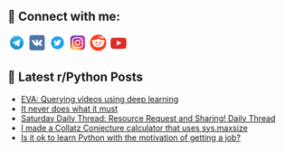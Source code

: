 ## 🔎 Connect with me:
[<img src="https://github.com/bullbesh/bullbesh/blob/main/images/Telegram.png" width="32" height="32" />](https://t.me/bullbesh)
[<img src="https://github.com/bullbesh/bullbesh/blob/main/images/VK.png" width="32" height="32" />](https://vk.com/bullbesh)
[<img src="https://github.com/bullbesh/bullbesh/blob/main/images/Twitter.png" width="32" height="32" />](https://twitter.com/bullbesh1)
[<img src="https://github.com/bullbesh/bullbesh/blob/main/images/Instagram.png" width="32" height="32" />](https://www.instagram.com/bullbesh)
[<img src="https://github.com/bullbesh/bullbesh/blob/main/images/Reddit.png" width="32" height="32" />](https://www.reddit.com/user/bullbesh)
[<img src="https://github.com/bullbesh/bullbesh/blob/main/images/YouTube.png" width="32" height="32" />](https://www.youtube.com/channel/UCtfjRs6uzgq5mfm8S06WTcg)

## 📕 Latest r/Python Posts
<!-- BLOG-POST-LIST:START -->
- [EVA: Querying videos using deep learning](https://www.reddit.com/r/Python/comments/xsm146/eva_querying_videos_using_deep_learning/)
- [It never does what it must](https://www.reddit.com/r/Python/comments/xsl4fq/it_never_does_what_it_must/)
- [Saturday Daily Thread: Resource Request and Sharing! Daily Thread](https://www.reddit.com/r/Python/comments/xsglc4/saturday_daily_thread_resource_request_and/)
- [I made a Collatz Conjecture calculator that uses sys.maxsize](https://www.reddit.com/r/Python/comments/xsbolf/i_made_a_collatz_conjecture_calculator_that_uses/)
- [Is it ok to learn Python with the motivation of getting a job?](https://www.reddit.com/r/Python/comments/xsbdz2/is_it_ok_to_learn_python_with_the_motivation_of/)
<!-- BLOG-POST-LIST:END -->

